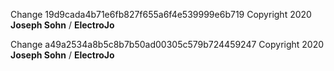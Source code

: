 Change 19d9cada4b71e6fb827f655a6f4e539999e6b719 Copyright 2020 **Joseph Sohn** / **ElectroJo**

Change a49a2534a8b5c8b7b50ad00305c579b724459247 Copyright 2020 **Joseph Sohn** / **ElectroJo**